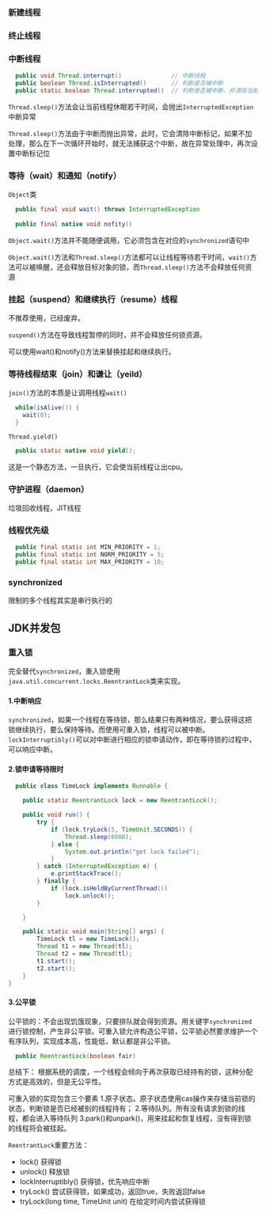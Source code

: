 ### 新建线程
### 终止线程
### 中断线程

```java
  public void Thread.interrupt()              // 中断线程
  public boolean Thread.isInterrupted()       // 判断是否被中断
  public static boolean Thread.interrupted()  // 判断是否被中断，并清除当前中断状态
```
`Thread.sleep()`方法会让当前线程休眠若干时间，会抛出`InterruptedException`中断异常

`Thread.sleep()`方法由于中断而抛出异常，此时，它会清除中断标记，如果不加处理，那么在下一次循环开始时，就无法捕获这个中断，故在异常处理中，再次设置中断标记位

### 等待（wait）和通知（notify）
`Object`类
```java
  public final void wait() throws InterruptedException
  
  public final native void nofity()
```
`Object.wait()`方法并不能随便调用，它必须包含在对应的`synchronized`语句中

`Object.wait()`方法和`Thread.sleep()`方法都可以让线程等待若干时间，`wait()`方法可以被唤醒，还会释放目标对象的锁，而`Thread.sleep()`方法不会释放任何资源


### 挂起（suspend）和继续执行（resume）线程

不推荐使用，已经废弃。

`suspend()`方法在导致线程暂停的同时，并不会释放任何锁资源。

可以使用wait()和notify()方法来替换挂起和继续执行。

### 等待线程结束（join）和谦让（yeild）
`join()`方法的本质是让调用线程`wait()`

```java
  while(isAlive()) {
    wait(0);
  }
```


`Thread.yield()`
```java
  public static native void yield();
```
这是一个静态方法，一旦执行，它会使当前线程让出cpu。

### 守护进程（daemon）
垃圾回收线程，JIT线程

### 线程优先级
```java
  public final static int MIN_PRIORITY = 1;
  public final static int NORM_PRIORITY = 5;
  public final static int MAX_PRIORITY = 10;
```

### synchronized
限制的多个线程其实是串行执行的

## JDK并发包
### 重入锁
完全替代`synchronized`，重入锁使用`java.util.concurrent.locks.ReentrantLock`类来实现。
#### 1.中断响应
`synchronized`，如果一个线程在等待锁，那么结果只有两种情况，要么获得这把锁继续执行，要么保持等待。而使用可重入锁，线程可以被中断。
`lockInterruptibly()`可以对中断进行相应的锁申请动作，即在等待锁的过程中，可以响应中断。

#### 2.锁申请等待限时
```java
  public class TimeLock implements Runnable {

    public static ReentrantLock lock = new ReentrantLock();

    public void run() {
        try {
            if (lock.tryLock(5, TimeUnit.SECONDS)) {
                Thread.sleep(6000);
            } else {
                System.out.println("get lock failed");
            }
        } catch (InterruptedException e) {
            e.printStackTrace();
        } finally {
            if (lock.isHeldByCurrentThread())
                lock.unlock();
        }

    }

    public static void main(String[] args) {
        TimeLock tl = new TimeLock();
        Thread t1 = new Thread(tl);
        Thread t2 = new Thread(tl);
        t1.start();
        t2.start();
    }
}
```
#### 3.公平锁
公平锁的：不会出现饥饿现象，只要排队就会得到资源。用关键字`synchronized`进行锁控制，产生非公平锁。可重入锁允许构造公平锁，公平锁必然要求维护一个有序队列，实现成本高，性能低，默认都是非公平锁。
```java
  public ReentrantLock(boolean fair)
```

总结下：
根据系统的调度，一个线程会倾向于再次获取已经持有的锁，这种分配方式是高效的，但是无公平性。

可重入锁的实现包含三个要素
1.原子状态。原子状态使用cas操作来存储当前锁的状态，判断锁是否已经被别的线程持有；
2.等待队列。所有没有请求到锁的线程，都会进入等待队列
3.park()和unpark()，用来挂起和恢复线程，没有得到锁的线程将会被挂起。


`ReentrantLock`重要方法：

- lock()
  获得锁
- unlock()
  释放锁
- lockInterruptibly()
  获得锁，优先响应中断
- tryLock()
  尝试获得锁，如果成功，返回true，失败返回false
- tryLock(long time, TimeUnit unit)
  在给定时间内尝试获得锁
 





